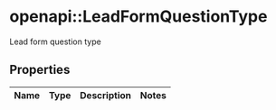# openapi::LeadFormQuestionType

Lead form question type

## Properties
Name | Type | Description | Notes
------------ | ------------- | ------------- | -------------


